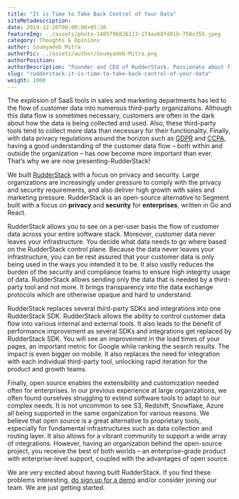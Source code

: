 ```yaml
---
title: "It is Time to Take Back Control of Your Data"
siteMetadescription:
date: 2019-12-26T00:00:00+05:30
featureImg: ../assets/photo-1485796826113-174aa68fd81b-750x355.jpeg
category: Thoughts & Opinions
author: Soumyadeb Mitra
authorPic: ../assets/author/Soumyadeb-Mitra.png
authorPosition: 
authorDescription: "Founder and CEO of RudderStack. Passionate about finding engineering solutions to real-world problems."
slug: "rudderstack-it-is-time-to-take-back-control-of-your-data"
weight: 1000
---
```

The explosion of SaaS tools in sales and marketing departments has led to the flow of customer data into numerous third-party organizations. Although this data flow is sometimes necessary, customers are often in the dark about how the data is being collected and used. Also, these third-party tools tend to collect more data than necessary for their functionality. Finally, with data privacy regulations around the horizon such as [GDPR](https://gdpr-info.eu/) and [CCPA](https://oag.ca.gov/privacy/ccpa), having a good understanding of the customer data flow – both within and outside the organization – has now become more important than ever. That’s why we are now presenting-RudderStack!

We built [RudderStack](https://rudderstack.com/) with a focus on privacy and security. Large organizations are increasingly under pressure to comply with the privacy and security requirements, and also deliver high growth with sales and marketing pressure. RudderStack is an open-source alternative to Segment built with a focus on **privacy** and **security** for **enterprises**, written in Go and React.

RudderStack allows you to see on a per-user basis the flow of customer data across your entire software stack. Moreover, customer data never leaves your infrastructure. You decide what data needs to go where based on the RudderStack control plane. Because the data never leaves your infrastructure, you can be rest assured that your customer data is only being used in the ways you intended it to be. It also vastly reduces the burden of the security and compliance teams to ensure high integrity usage of data. RudderStack allows sending only the data that is needed by a third-party tool and not more. It brings transparency into the data exchange protocols which are otherwise opaque and hard to understand.

RudderStack replaces several third-party SDKs and integrations into one RudderStack SDK. RudderStack allows the ability to control customer data flow into various internal and external tools. It also leads to the benefit of performance improvement as several SDKs and integrations get replaced by RudderStack SDK. You will see an improvement in the load times of your pages, an important metric for Google while ranking the search results. The impact is even bigger on mobile. It also replaces the need for integration with each individual third-party tool, unlocking rapid iteration for the product and growth teams.

Finally, open source enables the extensibility and customization needed often for enterprises. In our previous experience at large organizations, we often found ourselves struggling to extend software tools to adapt to our complex needs. It is not uncommon to see S3, Redshift, Snowflake, Azure all being supported in the same organization for various reasons. We believe that open source is a great alternative to proprietary tools, especially for fundamental infrastructures such as data collection and routing layer. It also allows for a vibrant community to support a wide array of integrations. However, having an organization behind the open-source project, you receive the best of both worlds – an enterprise-grade product with enterprise-level support, coupled with the advantages of open source.

We are very excited about having built RudderStack. If you find these problems interesting, [do sign up for a demo](https://rudderstack.com/request-a-demo/) and/or consider joining our team. We are just getting started.